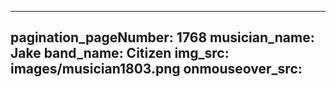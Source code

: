------
pagination_pageNumber: 1768
musician_name: Jake
band_name: Citizen
img_src: images/musician1803.png
onmouseover_src: 
------